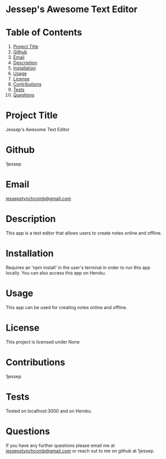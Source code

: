 
  # Jessep's Awesome Text Editor

  # Table of Contents
  1. [Project Title](#Title)
  2. [Github](#Github)
  3. [Email](#Email)
  4. [Description](#Description)
  5. [Installation](#Installation)
  6. [Usage](#Usage)
  7. [License](#License)
  8. [Contributions](#Contributions)
  9. [Tests](#Tests)
  10. [Questions](#Questions)
  
  
  # Project Title
  Jessep's Awesome Text Editor
  # Github
  1jessep
  # Email
  jessepstynchcomb@gmail.com
  # Description
  This app is a text editor that allows users to create notes online and offline.
  # Installation
  Requires an 'npm install' in the user's terminal in order to run this app locally. You can also access this app on Heroku.
  # Usage
  This app can be used for creating notes online and offline.
  # License
  This project is licensed under None
  # Contributions
  1jessep
  # Tests
  Tested on localhost:3000 and on Heroku.
  # Questions
  If you have any further questions please email me at jessepstynchcomb@gmail.com or reach out to me on github at 1jessep.
  